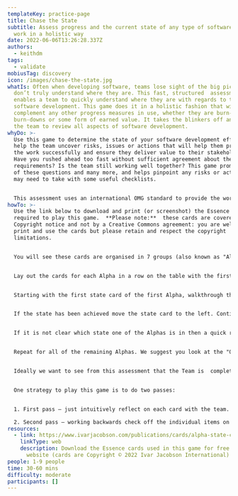 ```yaml
---
templateKey: practice-page
title: Chase the State
subtitle: Assess progress and the current state of any type of software delivery
  work in a holistic way
date: 2022-06-06T13:26:28.337Z
authors:
  - keithdm
tags:
  - validate
mobiusTag: discovery
icon: /images/chase-the-state.jpg
whatIs: Often when developing software, teams lose sight of the big picture, and
  don’t truly understand where they are. This fast, structured  assessment
  enables a team to quickly understand where they are with regards to their
  software development. This game does it in a holistic fashion that will
  complement any other progress measures in use, whether they are burn-ups,
  burn-downs or some form of earned value. It takes the blinkers off and forces
  the team to review all aspects of software development.
whyDo: >-
  Use this game to determine the state of your software development efforts and
  help the team uncover risks, issues or actions that will help them progress
  the work successfully and ensure they deliver value to their stakeholders.
  Have you rushed ahead too fast without sufficient agreement about the
  requirements? Is the team still working well together? This game prompts all
  of these questions and many more, and helps pinpoint any risks or actions you
  may need to take with some useful checklists.


  This assessment uses an international OMG standard to provide the work states and the checklists. You can therefore be confident that the information on the cards is thoughtful, useful and applicable to all types of software development methodologies (e.g. scrum, kanban, waterfall project, etc).
howTo: >-
  Use the link below to download and print (or screenshot) the Essence cards
  required to play this game.  **Please note:**  these cards are covered by a
  Copyright notice and not by a Creative Commons agreement: you are welcome to
  print and use the cards but please retain and respect the copyright
  limitations.    


  You will see these cards are organised in 7 groups (also known as "Alphas"), where each group has one overview card and a number of state cards which each contain a checklist for that state.


  Lay out the cards for each Alpha in a row on the table with the first state on the left and the final state on the right. 


  Starting with the first state card of the first Alpha, walkthrough the checklist and ask the players if the team has achieved that state. 


  If the state has been achieved move the state card to the left. Continue with the next state until you reach a state that the team has not yet achieved, or you run out of states. 


  If it is not clear which state one of the Alphas is in then a quick round of Progress Poker can be used to help reach consensus. 


  Repeat for all of the remaining Alphas. We suggest you look at the "Opportunity" cards next, followed by "Requirements", "Software System", "Team", "Way of Working" and finally "Work" as the last set.  


  Ideally we want to see from this assessment that the Team is  completing all the relevant checklist items within a given state before moving forwards to the next state; if this is not true then the work progress may not be entirely under control or may be at risk of becoming derailed.  As such this game is an excellent way to identify risks, issues or actions that will help the Team complete the work successfully and ensure they deliver value to their stakeholders.


  One strategy to play this game is to do two passes: 


  1. First pass – just intuitively reflect on each card with the team. Don’t worry too much about the detail of the checklist items on the cards. 

  2. Second pass – working backwards check off the individual items on the check lists.
resources:
  - link: https://www.ivarjacobson.com/publications/cards/alpha-state-cards-pdf-version
    linkType: web
    description: Download the Essence cards used in this game for free from this
      website (cards are Copyright © 2022 Ivar Jacobson International)
people: 1-9 people
time: 30-60 mins
difficulty: moderate
participants: []
---
```


